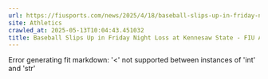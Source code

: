 ```yaml
---
url: https://fiusports.com/news/2025/4/18/baseball-slips-up-in-friday-night-loss-at-kennesaw-state.aspx
site: Athletics
crawled_at: 2025-05-13T10:04:43.451032
title: Baseball Slips Up in Friday Night Loss at Kennesaw State - FIU Athletics
---
```


Error generating fit markdown: '<' not supported between instances of 'int' and 'str'